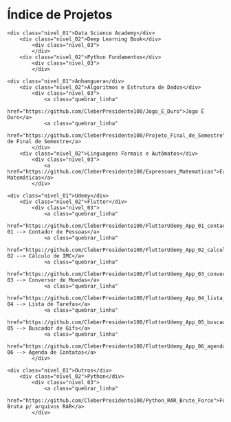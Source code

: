 
<html>
<head>
    <link href="estilo.css" rel="stylesheet">
</head>
<body>
    <h1>Índice de Projetos</h1>

    <div class="nivel_01">Data Science Academy</div>
        <div class="nivel_02">Deep Learning Book</div>
            <div class="nivel_03">
            </div>
        <div class="nivel_02">Python Fundamentos</div>
            <div class="nivel_03">
            </div>

    <div class="nivel_01">Anhanguera</div>
        <div class="nivel_02">Algoritmos e Estrutura de Dados</div>
            <div class="nivel_03">
                <a class="quebrar_linha"
                   href="https://github.com/CleberPresidente100/Jogo_E_Duro">Jogo É Duro</a>                
                <a class="quebrar_linha"
                   href="https://github.com/CleberPresidente100/Projeto_Final_de_Semestre">Projeto de Final de Semestre</a>
            </div>
        <div class="nivel_02">Linguagens Formais e Autômatos</div>
            <div class="nivel_03">
                <a href="https://github.com/CleberPresidente100/Expressoes_Matematicas">Expressões Matemáticas</a>
            </div>

    <div class="nivel_01">Udemy</div>
        <div class="nivel_02">Flutter</div>
            <div class="nivel_03">
                <a class="quebrar_linha"
                   href="https://github.com/CleberPresidente100/FlutterUdemy_App_01_contador_de_pessoas">App 01 --> Contador de Pessoas</a>
                <a class="quebrar_linha"
                   href="https://github.com/CleberPresidente100/FlutterUdemy_App_02_calculo_imc">App 02 --> Cálculo de IMC</a>
                <a class="quebrar_linha"
                   href="https://github.com/CleberPresidente100/FlutterUdemy_App_03_conversor_de_moedas">App 03 --> Conversor de Moedas</a>
                <a class="quebrar_linha"
                   href="https://github.com/CleberPresidente100/FlutterUdemy_App_04_lista_de_tarefas">App 04 --> Lista de Tarefas</a>
                <a class="quebrar_linha"
                   href="https://github.com/CleberPresidente100/FlutterUdemy_App_05_buscador_de_gif">App 05 --> Buscador de Gifs</a>
                <a class="quebrar_linha"
                   href="https://github.com/CleberPresidente100/FlutterUdemy_App_06_agenda_de_contatos">App 06 --> Agenda de Contatos</a>
            </div>

    <div class="nivel_01">Outros</div>
        <div class="nivel_02">Python</div>
            <div class="nivel_03">
                <a class="quebrar_linha"
                    href="https://github.com/CleberPresidente100/Python_RAR_Brute_Force">Força Bruta p/ arquivos RAR</a>
            </div>
</body>
</html>


